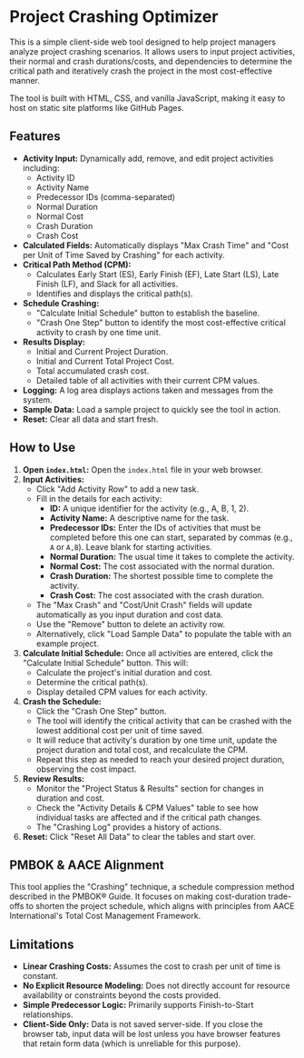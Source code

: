 # Project Crashing Optimizer

This is a simple client-side web tool designed to help project managers analyze project crashing scenarios. It allows users to input project activities, their normal and crash durations/costs, and dependencies to determine the critical path and iteratively crash the project in the most cost-effective manner.

The tool is built with HTML, CSS, and vanilla JavaScript, making it easy to host on static site platforms like GitHub Pages.

## Features

*   **Activity Input:** Dynamically add, remove, and edit project activities including:
    *   Activity ID
    *   Activity Name
    *   Predecessor IDs (comma-separated)
    *   Normal Duration
    *   Normal Cost
    *   Crash Duration
    *   Crash Cost
*   **Calculated Fields:** Automatically displays "Max Crash Time" and "Cost per Unit of Time Saved by Crashing" for each activity.
*   **Critical Path Method (CPM):**
    *   Calculates Early Start (ES), Early Finish (EF), Late Start (LS), Late Finish (LF), and Slack for all activities.
    *   Identifies and displays the critical path(s).
*   **Schedule Crashing:**
    *   "Calculate Initial Schedule" button to establish the baseline.
    *   "Crash One Step" button to identify the most cost-effective critical activity to crash by one time unit.
*   **Results Display:**
    *   Initial and Current Project Duration.
    *   Initial and Current Total Project Cost.
    *   Total accumulated crash cost.
    *   Detailed table of all activities with their current CPM values.
*   **Logging:** A log area displays actions taken and messages from the system.
*   **Sample Data:** Load a sample project to quickly see the tool in action.
*   **Reset:** Clear all data and start fresh.

## How to Use

1.  **Open `index.html`:** Open the `index.html` file in your web browser.
2.  **Input Activities:**
    *   Click "Add Activity Row" to add a new task.
    *   Fill in the details for each activity:
        *   **ID:** A unique identifier for the activity (e.g., A, B, 1, 2).
        *   **Activity Name:** A descriptive name for the task.
        *   **Predecessor IDs:** Enter the IDs of activities that must be completed before this one can start, separated by commas (e.g., `A` or `A,B`). Leave blank for starting activities.
        *   **Normal Duration:** The usual time it takes to complete the activity.
        *   **Normal Cost:** The cost associated with the normal duration.
        *   **Crash Duration:** The shortest possible time to complete the activity.
        *   **Crash Cost:** The cost associated with the crash duration.
    *   The "Max Crash" and "Cost/Unit Crash" fields will update automatically as you input duration and cost data.
    *   Use the "Remove" button to delete an activity row.
    *   Alternatively, click "Load Sample Data" to populate the table with an example project.
3.  **Calculate Initial Schedule:** Once all activities are entered, click the "Calculate Initial Schedule" button. This will:
    *   Calculate the project's initial duration and cost.
    *   Determine the critical path(s).
    *   Display detailed CPM values for each activity.
4.  **Crash the Schedule:**
    *   Click the "Crash One Step" button.
    *   The tool will identify the critical activity that can be crashed with the lowest additional cost per unit of time saved.
    *   It will reduce that activity's duration by one time unit, update the project duration and total cost, and recalculate the CPM.
    *   Repeat this step as needed to reach your desired project duration, observing the cost impact.
5.  **Review Results:**
    *   Monitor the "Project Status & Results" section for changes in duration and cost.
    *   Check the "Activity Details & CPM Values" table to see how individual tasks are affected and if the critical path changes.
    *   The "Crashing Log" provides a history of actions.
6.  **Reset:** Click "Reset All Data" to clear the tables and start over.

## PMBOK & AACE Alignment

This tool applies the "Crashing" technique, a schedule compression method described in the PMBOK® Guide. It focuses on making cost-duration trade-offs to shorten the project schedule, which aligns with principles from AACE International's Total Cost Management Framework.

## Limitations

*   **Linear Crashing Costs:** Assumes the cost to crash per unit of time is constant.
*   **No Explicit Resource Modeling:** Does not directly account for resource availability or constraints beyond the costs provided.
*   **Simple Predecessor Logic:** Primarily supports Finish-to-Start relationships.
*   **Client-Side Only:** Data is not saved server-side. If you close the browser tab, input data will be lost unless you have browser features that retain form data (which is unreliable for this purpose).
